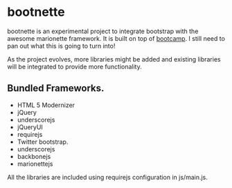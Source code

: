 bootnette
========
bootnette is an experimental project to integrate bootstrap with the awesome marionette framework. It is built on top of [bootcamp](https://github.com/ryansukale/bootcamp). I still need to pan out what this is going to turn into!

As the project evolves, more libraries might be added and existing libraries will be integrated to provide more functionality.

Bundled Frameworks.
------------------

- HTML 5 Modernizer
- jQuery 
- underscorejs
- jQueryUI
- requirejs
- Twitter bootstrap.
- underscorejs
- backbonejs
- marionettejs

All the libraries are included using requirejs configuration in js/main.js.
